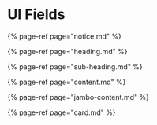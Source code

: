 # UI Fields

{% page-ref page="notice.md" %}

{% page-ref page="heading.md" %}

{% page-ref page="sub-heading.md" %}

{% page-ref page="content.md" %}

{% page-ref page="jambo-content.md" %}

{% page-ref page="card.md" %}



